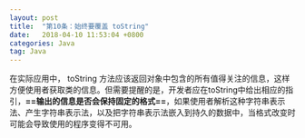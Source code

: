 ```yaml
---
layout: post
title:  "第10条：始终要覆盖 toString"
date:   2018-04-10 11:53:04 +0800
categories: Java
tag: Java
---
```



在实际应用中， toString 方法应该返回对象中包含的所有值得关注的信息，这样方便使用者获取类的信息。但需要提醒的是，开发者应在toString中给出相应的指引，**==输出的信息是否会保持固定的格式==**，如果使用者解析这种字符串表示法、产生字符串表示法，以及把字符串表示法嵌入到持久的数据中，当格式改变时可能会导致使用的程序变得不可用。